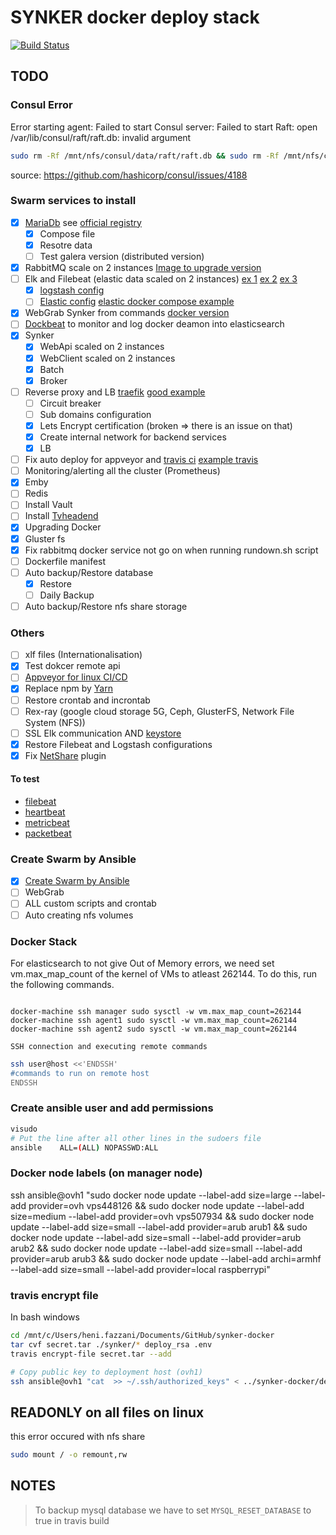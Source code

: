 # SYNKER docker deploy stack

[![Build Status](https://travis-ci.org/Fazzani/synker-docker.svg?branch=master)](https://travis-ci.org/Fazzani/synker-docker)

## TODO

### Consul Error

Error starting agent: Failed to start Consul server: Failed to start Raft: open /var/lib/consul/raft/raft.db: invalid argument

```sh
sudo rm -Rf /mnt/nfs/consul/data/raft/raft.db && sudo rm -Rf /mnt/nfs/consul/data/serf
```

source: https://github.com/hashicorp/consul/issues/4188

### Swarm services to install

- [x] [MariaDb][docker_mariadb] see [official registry][mariadb_registry]
  - [x] Compose file
  - [x] Resotre data
  - [ ] Test galera version (distributed version)
- [x] RabbitMQ scale on 2 instances [Image to upgrade version][RabbitMQ_Image_repo]
- [ ] Elk and Filebeat (elastic data scaled on 2 instances) [ex 1][ex_elk2] [ex 2][ex_elk] [ex 3][elk_3]
  - [x] [logstash config][link_logstash_config]
  - [ ] [Elastic config][elastic_off_guide] [elastic docker compose example][elastic_compose_ref]
- [x] WebGrab Synker from commands [docker version](https://github.com/linuxserver/docker-webgrabplus)
- [ ] [Dockbeat](https://github.com/Ingensi/dockbeat) to monitor and log docker deamon into elasticsearch
- [x] Synker
  - [x] WebApi       scaled on 2 instances
  - [x] WebClient    scaled on 2 instances
  - [x] Batch
  - [x] Broker
- [ ] Reverse proxy and LB [traefik][ex_traefik] [good example][traefix_good_example]
  - [ ] Circuit breaker
  - [ ] Sub domains configuration
  - [x] Lets Encrypt certification (broken => there is an issue on that)
  - [x] Create internal network for backend services
  - [x] LB
- [ ] Fix auto deploy for appveyor and [travis ci](#travis-deploy) [example travis][example_travis]
- [ ] Monitoring/alerting all the cluster (Prometheus)
- [x] Emby
- [ ] Redis
- [ ] Install Vault
- [ ] Install [Tvheadend]
- [x] Upgrading Docker
- [x] Gluster fs
- [x] Fix rabbitmq docker service not go on when running rundown.sh script
- [ ] Dockerfile manifest
- [ ] Auto backup/Restore database
  - [x] Restore
  - [ ] Daily Backup
- [ ] Auto backup/Restore nfs share storage

### Others

- [ ] xlf files (Internationalisation)
- [x] Test dokcer remote api
- [ ] [Appveyor for linux CI/CD][appveyor_linux]
- [x] Replace npm by [Yarn][vs2017_yarn]
- [ ] Restore crontab and incrontab
- [ ] Rex-ray (google cloud storage 5G, Ceph, GlusterFS, Network File System (NFS))
- [ ] SSL Elk communication AND [keystore][keystore_logstash]
- [x] Restore Filebeat and Logstash configurations
- [x] Fix [NetShare][NetShare] plugin

#### To test

* [filebeat][filebeat]
* [heartbeat][heartbeat]
* [metricbeat][metricbeat]
* [packetbeat][packetbeat]

### Create Swarm by Ansible

- [x] [Create Swarm by Ansible](https://thisendout.com/2016/09/13/deploying-docker-swarm-with-ansible/)
- [ ] WebGrab
- [ ] ALL custom scripts and crontab
- [ ] Auto creating nfs volumes

### Docker Stack

For elasticsearch to not give Out of Memory errors, we need set vm.max_map_count of the kernel of VMs to atleast 262144. To do this, run the following commands.

```shell

docker-machine ssh manager sudo sysctl -w vm.max_map_count=262144
docker-machine ssh agent1 sudo sysctl -w vm.max_map_count=262144
docker-machine ssh agent2 sudo sysctl -w vm.max_map_count=262144

```

`SSH connection and executing remote commands`

```sh
ssh user@host <<'ENDSSH'
#commands to run on remote host
ENDSSH

```

### Create ansible user and add permissions

```sh
visudo
# Put the line after all other lines in the sudoers file
ansible    ALL=(ALL) NOPASSWD:ALL
```

### Docker node labels (on manager node)

ssh ansible@ovh1 "sudo docker node update --label-add size=large --label-add provider=ovh vps448126 &&
sudo docker node update --label-add size=medium --label-add provider=ovh vps507934 &&
sudo docker node update --label-add size=small --label-add provider=arub arub1 &&
sudo docker node update --label-add size=small --label-add provider=arub arub2 &&
sudo docker node update --label-add size=small --label-add provider=arub arub3 &&
sudo docker node update --label-add archi=armhf --label-add size=small --label-add provider=local raspberrypi"

### travis encrypt file

In bash windows

```sh
cd /mnt/c/Users/heni.fazzani/Documents/GitHub/synker-docker
tar cvf secret.tar ./synker/* deploy_rsa .env
travis encrypt-file secret.tar --add

# Copy public key to deployment host (ovh1)
ssh ansible@ovh1 "cat  >> ~/.ssh/authorized_keys" < ../synker-docker/deploy_rsa.pub
```

## READONLY on all files on linux

this error occured with nfs share

```sh
sudo mount / -o remount,rw
```

## NOTES

>To backup mysql database we have to set `MYSQL_RESET_DATABASE` to true in travis build

[beats]: https://www.elastic.co/products/beats
[elastic]: https://www.elastic.co/
[filebeat]: https://www.elastic.co/guide/en/beats/filebeat/current/running-on-docker.html
[heartbeat]: https://www.elastic.co/guide/en/beats/heartbeat/current/running-on-docker.html
[metricbeat]: https://www.elastic.co/guide/en/beats/metricbeat/current/running-on-docker.html
[packetbeat]: https://www.elastic.co/guide/en/beats/packetbeat/current/running-on-docker.html
[Tvheadend]:https://github.com/linuxserver/docker-tvheadend
[ex_traefik]:https://zerokspot.com/weblog/2017/09/03/docker-stacks-for-local-development/
[ex_elk]:https://github.com/elastic/stack-docker/blob/master/docker-compose.yml
[ex_elk2]:https://github.com/ahromis/swarm-elk
[elk_3]:https://github.com/elastic/examples/blob/master/Miscellaneous/docker/full_stack_example/docker-compose-linux.yml
[elastic_compose_ref]:https://github.com/elastic/examples/blob/master/Miscellaneous/docker/full_stack_example/docker-compose-linux.yml
[elastic_off_guide]:https://www.elastic.co/guide/en/elasticsearch/reference/current/docker.html
[link_logstash_config]:https://www.elastic.co/guide/en/logstash/5.5/docker.html
[keystore_logstash]:https://www.elastic.co/guide/en/logstash/current/keystore.html
[NetShare]:http://netshare.containx.io/docs/getting-started
[docker_mariadb]:https://docs.docker.com/samples/library/mariadb
[example_travis]:https://www.linux.com/learn/automatically-deploy-build-images-travis
[travis_encrypt_file]:https://docs.travis-ci.com/user/encrypting-files/
[travis_example_1]:https://www.linux.com/learn/automatically-deploy-build-images-travis
[RabbitMQ_Image_repo]:https://github.com/harbur/docker-rabbitmq-cluster
[mariadb_registry]:https://hub.docker.com/_/mariadb/
[traefix_good_example]:https://medium.com/lucjuggery/docker-clouds-swarm-mode-feature-702bfae9bf23
[appveyor_linux]:https://www.appveyor.com/docs/getting-started-with-appveyor-for-linux/
[vs2017_yarn]:https://elanderson.net/2018/01/change-asp-net-core-from-npm-to-yarn/